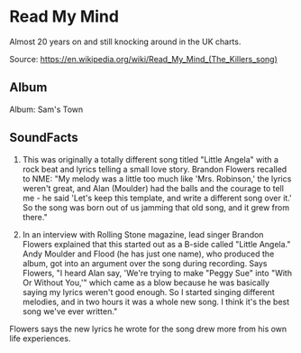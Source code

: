 # Read My Mind

Almost 20 years on and still knocking around in the UK charts.

Source: https://en.wikipedia.org/wiki/Read_My_Mind_(The_Killers_song)

## Album

Album: Sam's Town

## SoundFacts

1. This was originally a totally different song titled "Little Angela" with a rock beat and lyrics telling a small love story. Brandon Flowers recalled to NME: "My melody was a little too much like 'Mrs. Robinson,' the lyrics weren't great, and Alan (Moulder) had the balls and the courage to tell me - he said 'Let's keep this template, and write a different song over it.' So the song was born out of us jamming that old song, and it grew from there."

2. In an interview with Rolling Stone magazine, lead singer Brandon Flowers explained that this started out as a B-side called "Little Angela." Andy Moulder and Flood (he has just one name), who produced the album, got into an argument over the song during recording. Says Flowers, "I heard Alan say, 'We're trying to make "Peggy Sue" into "With Or Without You,'" which came as a blow because he was basically saying my lyrics weren't good enough. So I started singing different melodies, and in two hours it was a whole new song. I think it's the best song we've ever written."

Flowers says the new lyrics he wrote for the song drew more from his own life experiences.